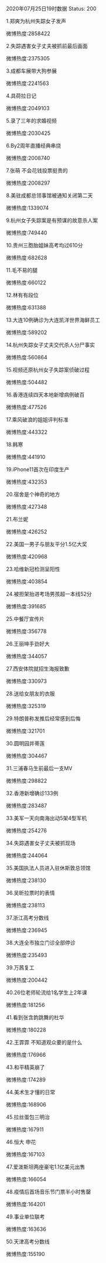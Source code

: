 2020年07月25日19时数据
Status: 200

1.郑爽为杭州失踪女子发声

微博热度:2858422

2.失踪遇害女子丈夫被抓前最后画面

微博热度:2375305

3.成都车展带大狗参展

微博热度:2241563

4.具荷拉日记

微博热度:2049103

5.录了三年的求婚视频

微博热度:2030425

6.By2周年直播经典串烧

微博热度:2008740

7.张萌 不会花钱投票挺贵的

微博热度:2008297

8.美驻成都总领事馆被通知关闭第二天

微博热度:1339074

9.杭州女子失踪案是有预谋的故意杀人案

微博热度:749440

10.贵州三胞胎姐妹高考均过610分

微博热度:682628

11.毛不易的腿

微博热度:660122

12.林有有段位

微博热度:631388

13.大连10例确诊为大连凯洋世界海鲜员工

微博热度:589202

14.杭州失踪女子丈夫交代杀人分尸事实

微博热度:560864

15.视频还原杭州女子失踪案侦破过程

微博热度:504482

16.香港连续四天本地新增病例破百

微博热度:477526

17.乘风破浪的姐姐评判标准

微博热度:443322

18.韩寒

微博热度:441910

19.iPhone11首次在印度生产

微博热度:432353

20.宿舍是个神奇的地方

微博热度:427348

21.布兰妮

微博热度:426252

22.美国一男子与朋友平分1.5亿大奖

微博热度:420968

23.哈维新冠检测呈阳性

微博热度:403854

24.被担架抬进考场男孩超一本线52分

微博热度:391685

25.中餐厅宣传片

微博热度:356778

26.王丽坤手劲好大

微博热度:344057

27.西安体院就招生海报致歉

微博热度:330973

28.送给女朋友的衣服

微博热度:325319

29.特朗普称发推后经常感到后悔

微博热度:321701

30.圆明园并蒂莲

微博热度:304467

31.三浦春马生前最后一支MV

微博热度:298822

32.香港新增确诊133例

微博热度:283487

33.美军一天向南海出动5架4型军机

微博热度:254276

34.失踪遇害女子丈夫被抓现场

微博热度:244064

35.美国执法人员进入驻休斯敦总领馆

微博热度:238130

36.吴昕拉票时的表情

微博热度:238113

37.浙江高考分数线

微博热度:236945

38.大连全市独立门诊全部停诊

微博热度:235493

39.万茜复工

微博热度:200442

40.26位老师轮流给1名学生上2年课

微博热度:181256

41.看到张含韵跳舞的杜华

微博热度:180228

42.王霏霏 不知道观众要的是什么

微博热度:176966

43.和平精英崩了

微博热度:174289

44.美术生才懂的日常

微博热度:168906

45.拉丝蛋包三明治

微博热度:167911

46.恒大 申花

微博热度:167103

47.爱泼斯坦两座豪宅1.1亿美元出售

微博热度:166054

48.疫情后首场音乐节门票半小时售罄

微博热度:164201

49.事业单位联考

微博热度:163636

50.天津高考分数线

微博热度:155190

